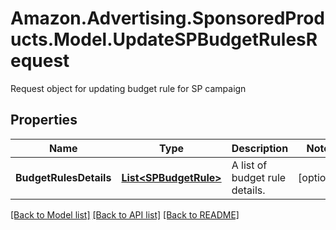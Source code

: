# Amazon.Advertising.SponsoredProducts.Model.UpdateSPBudgetRulesRequest
Request object for updating budget rule for SP campaign

## Properties

Name | Type | Description | Notes
------------ | ------------- | ------------- | -------------
**BudgetRulesDetails** | [**List&lt;SPBudgetRule&gt;**](SPBudgetRule.md) | A list of budget rule details. | [optional] 

[[Back to Model list]](../README.md#documentation-for-models) [[Back to API list]](../README.md#documentation-for-api-endpoints) [[Back to README]](../README.md)

